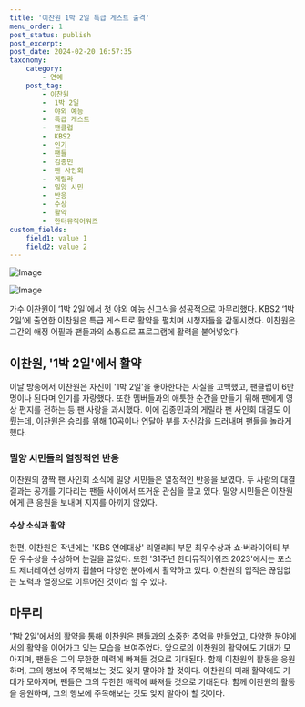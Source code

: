 ```yaml
---
title: '이찬원 1박 2일 특급 게스트 출격'
menu_order: 1
post_status: publish
post_excerpt: 
post_date: 2024-02-20 16:57:35
taxonomy:
    category:
        - 연예
    post_tag:
        - 이찬원
        -  1박 2일
        -  야외 예능
        -  특급 게스트
        -  팬클럽
        -  KBS2
        -  인기
        -  팬들
        -  김종민
        -  팬 사인회
        -  게릴라
        -  밀양 시민
        -  반응
        -  수상
        -  활약
        -  한터뮤직어워즈
custom_fields:
    field1: value 1
    field2: value 2
---
```


![Image](https://mimgnews.pstatic.net/image/311/2024/02/19/0001693284_001_20240219092001432.jpg?type=w540)

![Image](https://ssl.pstatic.net/mimgnews/image/311/2024/02/19/0001693284_002_20240219092001464.jpg?type=w540)

가수 이찬원이 ‘1박 2일’에서 첫 야외 예능 신고식을 성공적으로 마무리했다. KBS2 ‘1박 2일’에 출연한 이찬원은 특급 게스트로 활약을 펼치며 시청자들을 감동시켰다. 이찬원은 그간의 애정 어필과 팬들과의 소통으로 프로그램에 활력을 불어넣었다.
## 이찬원, '1박 2일'에서 활약
이날 방송에서 이찬원은 자신이 '1박 2일'을 좋아한다는 사실을 고백했고, 팬클럽이 6만 명이나 된다며 인기를 자랑했다. 또한 멤버들과의 애틋한 순간을 만들기 위해 팬에게 영상 편지를 전하는 등 팬 사랑을 과시했다. 이에 김종민과의 게릴라 팬 사인회 대결도 이뤘는데, 이찬원은 승리를 위해 10곡이나 연달아 부를 자신감을 드러내며 팬들을 놀라게 했다.
### 밀양 시민들의 열정적인 반응
이찬원의 깜짝 팬 사인회 소식에 밀양 시민들은 열정적인 반응을 보였다. 두 사람의 대결 결과는 공개를 기다리는 팬들 사이에서 뜨거운 관심을 끌고 있다. 밀양 시민들은 이찬원에게 큰 응원을 보내며 지지를 아끼지 않았다.
#### 수상 소식과 활약
한편, 이찬원은 작년에는 'KBS 연예대상' 리얼리티 부문 최우수상과 쇼·버라이어티 부문 우수상을 수상하며 눈길을 끌었다. 또한 '31주년 한터뮤직어워즈 2023'에서는 포스트 제너레이션 상까지 휩쓸며 다양한 분야에서 활약하고 있다. 이찬원의 업적은 끊임없는 노력과 열정으로 이루어진 것이라 할 수 있다.
## 마무리
'1박 2일'에서의 활약을 통해 이찬원은 팬들과의 소중한 추억을 만들었고, 다양한 분야에서의 활약을 이어가고 있는 모습을 보여주었다. 앞으로의 이찬원의 활약에도 기대가 모아지며, 팬들은 그의 무한한 매력에 빠져들 것으로 기대된다. 함께 이찬원의 활동을 응원하며, 그의 행보에 주목해보는 것도 잊지 말아야 할 것이다. 이찬원의 미래 활약에도 기대가 모아지며, 팬들은 그의 무한한 매력에 빠져들 것으로 기대된다. 함께 이찬원의 활동을 응원하며, 그의 행보에 주목해보는 것도 잊지 말아야 할 것이다.
